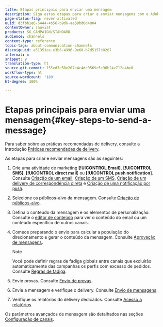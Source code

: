 ```yaml
---
title: Etapas principais para enviar uma mensagem
description: Siga estas etapas para criar e enviar mensagens com o Adobe Campaign.
page-status-flag: never-activated
uuid: d3fbb1e6-6444-4b56-b9d6-ae39bd8d4804
contentOwner: sauviat
products: SG_CAMPAIGN/STANDARD
audience: channels
content-type: reference
topic-tags: about-communication-channels
discoiquuid: a51351ee-e3b6-4996-9e68-b7d5157b8207
internal: n
snippet: y
translation-type: ht
source-git-commit: 155ed7e50e207e4c4dc0569e5e96b24e712e4be8
workflow-type: ht
source-wordcount: '180'
ht-degree: 100%

---
```



# Etapas principais para enviar uma mensagem{#key-steps-to-send-a-message}

Para saber sobre as práticas recomendadas de delivery, consulte a introdução [Práticas recomendadas de delivery](https://helpx.adobe.com/br/campaign/kb/delivery-best-practices.html).

As etapas para criar e enviar mensagens são as seguintes:

1. Crie uma atividade de marketing **[!UICONTROL Email]**, **[!UICONTROL SMS]**, **[!UICONTROL direct mail]** ou **[!UICONTROL push notification]**. Consulte [Criação de um email](../../channels/using/creating-an-email.md), [Criação de um SMS](../../channels/using/creating-an-sms-message.md), [Criação de um delivery de correspondência direta](../../channels/using/creating-the-direct-mail.md) e [Criação de uma notificação por push](../../channels/using/preparing-and-sending-a-push-notification.md).
1. Selecione os públicos-alvo da mensagem. Consulte [Criação de públicos-alvo](../../audiences/using/creating-audiences.md).
1. Defina o conteúdo da mensagem e os elementos de personalização. Consulte o [editor de conteúdo](../../designing/using/designing-content-in-adobe-campaign.md) para ver o conteúdo do email ou um conteúdo específico de outros canais.
1. Comece preparando o envio para calcular a população do direcionamento e gerar o conteúdo da mensagem. Consulte [Aprovação de mensagens](../../sending/using/preparing-the-send.md).

   >[!NOTE]
   >
   >Você pode definir regras de fadiga globais entre canais que excluirão automaticamente das campanhas os perfis com excesso de pedidos. Consulte [Regras de fadiga](../../sending/using/fatigue-rules.md).

1. Envie provas. Consulte [Envio de provas](../../sending/using/sending-proofs.md).
1. Envie a mensagem e verifique o delivery. Consulte [Envio de mensagens](../../sending/using/confirming-the-send.md).
1. Verifique os relatórios do delivery dedicados. Consulte [Acesso a relatórios](../../reporting/using/about-dynamic-reports.md).

Os parâmetros avançados de mensagem são detalhados nas seções [Configuração de canais](../../administration/using/about-channel-configuration.md).
